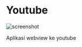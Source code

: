 # Youtube

![screenshot](https://cdn.wccftech.com/wp-content/uploads/2017/04/Screen-Shot-2017-04-17-at-8.56.13-PM.png)

Aplikasi webview ke youtube

